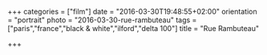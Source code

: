 +++
categories = ["film"]
date = "2016-03-30T19:48:55+02:00"
orientation = "portrait"
photo = "2016-03-30-rue-rambuteau"
tags = ["paris","france","black & white","ilford","delta 100"]
title = "Rue Rambuteau"

+++
